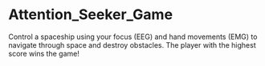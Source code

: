 # Attention_Seeker_Game
Control a spaceship using your focus (EEG) and hand movements (EMG) to navigate through space and destroy obstacles. The player with the highest score wins the game!
